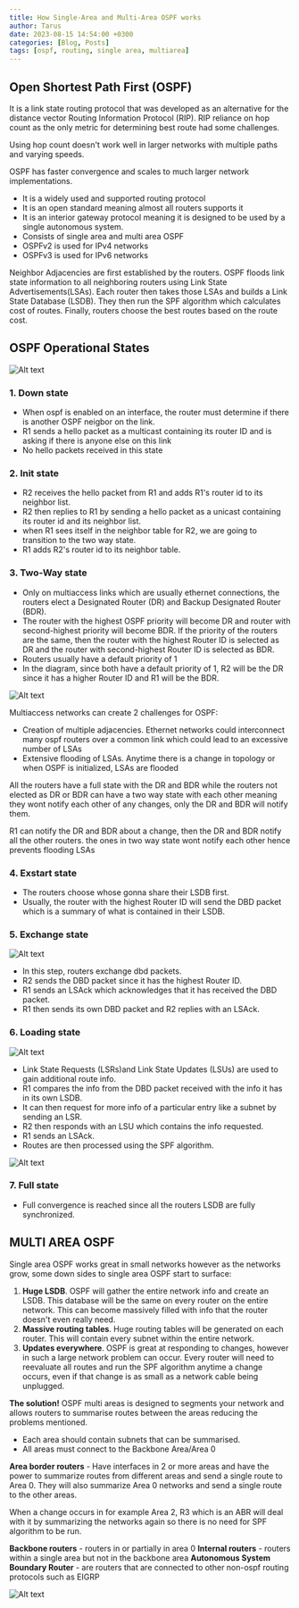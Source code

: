 ```yaml
---
title: How Single-Area and Multi-Area OSPF works
author: Tarus
date: 2023-08-15 14:54:00 +0300
categories: [Blog, Posts]
tags: [ospf, routing, single area, multiarea]
---
```


## Open Shortest Path First (OSPF)
It is a link state routing protocol that was developed as an alternative for the distance vector Routing Information Protocol (RIP). RIP reliance on hop count as the only metric for determining best route had some challenges. 

Using hop count doesn't work well in larger networks with multiple paths and varying speeds.

OSPF has faster convergence and scales to much larger network implementations.

- It is a widely used and supported routing protocol
- It is an open standard meaning almost all routers supports it
- It is an interior gateway protocol meaning it is designed to be used by a single autonomous system.
- Consists of single area and multi area OSPF
- OSPFv2 is used for IPv4 networks
- OSPFv3 is used for IPv6 networks

Neighbor Adjacencies are first established by the routers. OSPF floods link state information to all neighboring routers using Link State Advertisements(LSAs). Each router then takes those LSAs and builds a Link State Database (LSDB). They then run the SPF algorithm which calculates cost of routes. Finally, routers choose the best routes based on the route cost.

## OSPF Operational States

![Alt text](/assets/ospf/image.png)

### 1. Down state
- When ospf is enabled on an interface, the router must determine if there is another OSPF neigbor on the link.
- R1 sends a hello packet as a multicast containing its router ID and is asking if there is anyone else on this link  
- No hello packets received in this state

### 2. Init state
- R2 receives the hello packet from R1 and adds R1's router id to its neighbor list.
- R2 then replies to R1 by sending a hello packet as a unicast containing its router id and its neighbor list.
- when R1 sees itself in the neighbor table for R2, we are going to transition to the two way state.
- R1 adds R2's router id to its neighbor table.

### 3. Two-Way state
- Only on multiaccess links which are usually ethernet connections, the routers elect a Designated Router (DR) and Backup Designated Router (BDR). 
- The router with the highest OSPF priority will become DR and router with second-highest priority will become BDR. If the priority of the routers are the same, then the router with the highest Router ID is selected as DR and the router with second-highest Router ID is selected as BDR.
- Routers usually have a default priority of 1
- In the diagram, since both have a default priority of 1, R2 will be the DR since it has a higher Router ID and R1 will be the BDR.

![Alt text](/assets/ospf/image1.png)

Multiaccess networks can create 2 challenges for OSPF:
- Creation of multiple adjacencies. Ethernet networks could interconnect many ospf routers over a common link which could lead to an excessive number of LSAs
- Extensive flooding of LSAs. Anytime there is a change in topology or when OSPF is initialized, LSAs are flooded

All the routers have a full state with the DR and BDR while the routers not elected as DR or BDR can have a two way state with each other meaning they wont notify each other of any changes, only the DR and BDR will notify them. 

R1 can notify the DR and BDR about a change, then the DR and BDR notify all the other routers. the ones in two way state wont notify each other hence prevents flooding LSAs

### 4. Exstart state
- The routers choose whose gonna share their LSDB first.
- Usually, the router with the highest Router ID will send the DBD packet which is a summary of what is contained in their LSDB. 

### 5. Exchange state

![Alt text](/assets/ospf/image2.png)

- In this step, routers exchange dbd packets.
- R2 sends the DBD packet since it has the highest Router ID.
- R1 sends an LSAck which acknowledges that it has received the DBD packet.
- R1 then sends its own DBD packet and R2 replies with an LSAck.

### 6. Loading state

![Alt text](/assets/ospf/image3.png)

- Link State Requests (LSRs)and Link State Updates (LSUs) are used to gain additional route info. 
- R1 compares the info from the DBD packet received with the info it has in its own LSDB.
- It can then request for more info of a particular entry like a subnet by sending an LSR.
- R2 then responds with an LSU which contains the info requested.
- R1 sends an LSAck.
- Routes are then processed using the SPF algorithm.

![Alt text](/assets/ospf/image4.png)

### 7. Full state
- Full convergence is reached since all the routers LSDB are fully synchronized.


## MULTI AREA OSPF
Single area OSPF works great in small networks however as the networks grow, some down sides to single area OSPF start to surface:
1. **Huge LSDB**. OSPF will gather the entire network info and create an LSDB. This database will be the same on every router on the entire network. This can become massively filled with info that the router doesn't even really need.
2. **Massive routing tables**. Huge routing tables will be generated on each router. This will contain every subnet within the entire network.
3. **Updates everywhere**. OSPF is great at responding to changes, however in such a large network problem can occur. Every router will need to reevaluate all routes and run the SPF algorithm anytime a change occurs, even if that change is as small as a network cable being unplugged.

**The solution!** OSPF multi areas is designed to segments your network and allows routers to summarise routes between the areas reducing the problems mentioned.

- Each area should contain subnets that can be summarised.
- All areas must connect to the Backbone Area/Area 0

**Area border routers** - Have interfaces in 2 or more areas and have the power to summarize routes from different areas and send a single route to Area 0. They will also summarize Area 0 networks and send a single route to the other areas.

When a change occurs in for example Area 2, R3 which is an ABR will deal with it by summarizing the networks again so there is no need for SPF algorithm to be run.

**Backbone routers** - routers in or partially in area 0
**Internal routers** - routers within a single area but not in the backbone area
**Autonomous System Boundary Router** - are routers that are connected to other non-ospf routing protocols such as EIGRP

![Alt text](/assets/ospf/image5.png)


